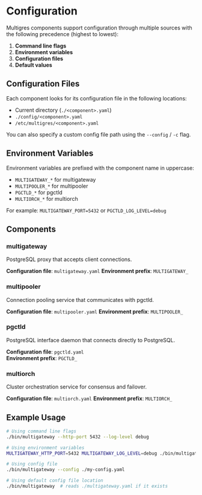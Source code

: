 # Configuration

Multigres components support configuration through multiple sources with the following precedence (highest to lowest):

1. **Command line flags**
2. **Environment variables**
3. **Configuration files**
4. **Default values**

## Configuration Files

Each component looks for its configuration file in the following locations:

- Current directory (`./<component>.yaml`)
- `./config/<component>.yaml`
- `/etc/multigres/<component>.yaml`

You can also specify a custom config file path using the `--config` / `-c` flag.

## Environment Variables

Environment variables are prefixed with the component name in uppercase:

- `MULTIGATEWAY_*` for multigateway
- `MULTIPOOLER_*` for multipooler
- `PGCTLD_*` for pgctld
- `MULTIORCH_*` for multiorch

For example: `MULTIGATEWAY_PORT=5432` or `PGCTLD_LOG_LEVEL=debug`

## Components

### multigateway

PostgreSQL proxy that accepts client connections.

**Configuration file**: `multigateway.yaml`
**Environment prefix**: `MULTIGATEWAY_`

### multipooler

Connection pooling service that communicates with pgctld.

**Configuration file**: `multipooler.yaml`
**Environment prefix**: `MULTIPOOLER_`

### pgctld

PostgreSQL interface daemon that connects directly to PostgreSQL.

**Configuration file**: `pgctld.yaml`  
**Environment prefix**: `PGCTLD_`

### multiorch

Cluster orchestration service for consensus and failover.

**Configuration file**: `multiorch.yaml`
**Environment prefix**: `MULTIORCH_`

## Example Usage

```bash
# Using command line flags
./bin/multigateway --http-port 5432 --log-level debug

# Using environment variables
MULTIGATEWAY_HTTP_PORT=5432 MULTIGATEWAY_LOG_LEVEL=debug ./bin/multigateway

# Using config file
./bin/multigateway --config ./my-config.yaml

# Using default config file location
./bin/multigateway  # reads ./multigateway.yaml if it exists
```
